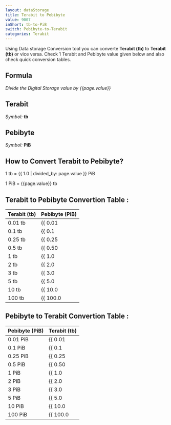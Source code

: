 ```yaml
---
layout: dataStorage
title: Terabit to Pebibyte
value: 9007
inShort: tb-to-PiB
switch: Pebibyte-to-Terabit
categories: Terabit
---
```


Using Data storage Conversion tool you can converte **Terabit (tb)** to **Terabit (tb)** or vice versa. Check 1 Terabit and Pebibyte value given below and also check quick conversion tables.

## Formula
*Divide the Digital Storage value by {{page.value}}*

## Terabit
*Symbol:* **tb**

## Pebibyte
*Symbol:* **PiB**

## How to Convert Terabit to Pebibyte?

1 tb = {{ 1.0 | divided_by: page.value }} PiB

1 PiB = {{page.value}} tb


## Terabit to Pebibyte Convertion Table :

| Terabit (tb) | Pebibyte (PiB) |
| ---- | ---- |
| 0.01 tb | {{ 0.01 | divided_by: page.value }} PiB |
| 0.1 tb | {{ 0.1 | divided_by: page.value }} PiB |
| 0.25 tb | {{ 0.25 | divided_by: page.value }} PiB |
| 0.5 tb | {{ 0.50 | divided_by: page.value }} PiB |
| 1 tb | {{ 1.0 | divided_by: page.value }} PiB |
| 2 tb | {{ 2.0 | divided_by: page.value }} PiB |
| 3 tb | {{ 3.0 | divided_by: page.value }} PiB |
| 5 tb | {{ 5.0 | divided_by: page.value }} PiB |
| 10 tb | {{ 10.0 | divided_by: page.value }} PiB |
| 100 tb | {{ 100.0 | divided_by: page.value }} PiB |

## Pebibyte to Terabit Convertion Table :

| Pebibyte (PiB) | Terabit (tb) |
| ---- | ---- |
| 0.01 PiB | {{ 0.01 | times: page.value }} tb |
| 0.1 PiB | {{ 0.1 | times: page.value }} tb |
| 0.25 PiB | {{ 0.25 | times: page.value }} tb |
| 0.5 PiB | {{ 0.50 | times: page.value }} tb |
| 1 PiB | {{ 1.0 | times: page.value }} tb |
| 2 PiB | {{ 2.0 | times: page.value }} tb |
| 3 PiB | {{ 3.0 | times: page.value }} tb |
| 5 PiB | {{ 5.0 | times: page.value }} tb |
| 10 PiB | {{ 10.0 | times: page.value }} tb |
| 100 PiB | {{ 100.0 | times: page.value }} tb |


<script>
document.getElementById('selectInput')[14].selected = true
document.getElementById('selectOutput')[21].selected = true
</script>
